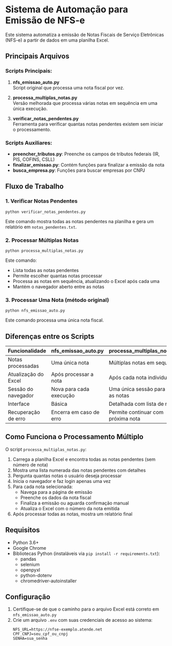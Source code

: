 # Sistema de Automação para Emissão de NFS-e

Este sistema automatiza a emissão de Notas Fiscais de Serviço Eletrônicas (NFS-e) a partir de dados em uma planilha Excel.

## Principais Arquivos

### Scripts Principais:

1. **nfs_emissao_auto.py**  
   Script original que processa uma nota fiscal por vez.

2. **processa_multiplas_notas.py**  
   Versão melhorada que processa várias notas em sequência em uma única execução.

3. **verificar_notas_pendentes.py**  
   Ferramenta para verificar quantas notas pendentes existem sem iniciar o processamento.

### Scripts Auxiliares:

- **preencher_tributos.py**: Preenche os campos de tributos federais (IR, PIS, COFINS, CSLL)
- **finalizar_emissao.py**: Contém funções para finalizar a emissão da nota
- **busca_empresa.py**: Funções para buscar empresas por CNPJ

## Fluxo de Trabalho

### 1. Verificar Notas Pendentes
```
python verificar_notas_pendentes.py
```
Este comando mostra todas as notas pendentes na planilha e gera um relatório em `notas_pendentes.txt`.

### 2. Processar Múltiplas Notas
```
python processa_multiplas_notas.py
```
Este comando:
- Lista todas as notas pendentes
- Permite escolher quantas notas processar
- Processa as notas em sequência, atualizando o Excel após cada uma
- Mantém o navegador aberto entre as notas

### 3. Processar Uma Nota (método original)
```
python nfs_emissao_auto.py
```
Este comando processa uma única nota fiscal.

## Diferenças entre os Scripts

| Funcionalidade | nfs_emissao_auto.py | processa_multiplas_notas.py |
|---------------|-------------------|---------------------------|
| Notas processadas | Uma única nota | Múltiplas notas em sequência |
| Atualização do Excel | Após processar a nota | Após cada nota individual |
| Sessão do navegador | Nova para cada execução | Uma única sessão para todas as notas |
| Interface | Básica | Detalhada com lista de notas |
| Recuperação de erro | Encerra em caso de erro | Permite continuar com próxima nota |

## Como Funciona o Processamento Múltiplo

O script `processa_multiplas_notas.py`:

1. Carrega a planilha Excel e encontra todas as notas pendentes (sem número de nota)
2. Mostra uma lista numerada das notas pendentes com detalhes
3. Pergunta quantas notas o usuário deseja processar
4. Inicia o navegador e faz login apenas uma vez
5. Para cada nota selecionada:
   - Navega para a página de emissão
   - Preenche os dados da nota fiscal
   - Finaliza a emissão ou aguarda confirmação manual
   - Atualiza o Excel com o número da nota emitida
6. Após processar todas as notas, mostra um relatório final

## Requisitos

- Python 3.6+
- Google Chrome
- Bibliotecas Python (instaláveis via `pip install -r requirements.txt`):
  - pandas
  - selenium
  - openpyxl
  - python-dotenv
  - chromedriver-autoinstaller

## Configuração

1. Certifique-se de que o caminho para o arquivo Excel está correto em `nfs_emissao_auto.py`
2. Crie um arquivo `.env` com suas credenciais de acesso ao sistema:
   ```
   NFS_URL=https://nfse-exemplo.atende.net
   CPF_CNPJ=seu_cpf_ou_cnpj
   SENHA=sua_senha
   ```
